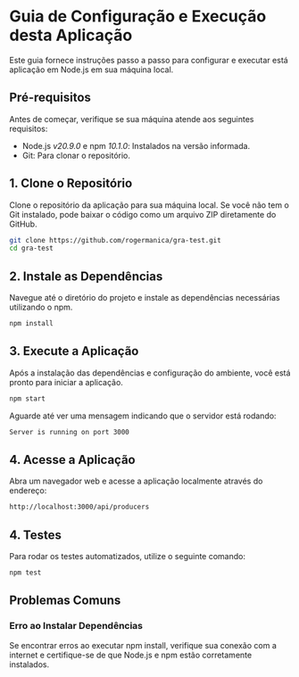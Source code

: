 # Guia de Configuração e Execução desta Aplicação

Este guia fornece instruções passo a passo para configurar e executar está aplicação em Node.js em sua máquina local.

## Pré-requisitos

Antes de começar, verifique se sua máquina atende aos seguintes requisitos:

- Node.js *v20.9.0* e npm *10.1.0*: Instalados na versão informada.
- Git: Para clonar o repositório.

## 1. Clone o Repositório

Clone o repositório da aplicação para sua máquina local. Se você não tem o Git instalado, pode baixar o código como um arquivo ZIP diretamente do GitHub.

```bash
git clone https://github.com/rogermanica/gra-test.git
cd gra-test
```

## 2. Instale as Dependências

Navegue até o diretório do projeto e instale as dependências necessárias utilizando o npm.

```bash
npm install
```

## 3. Execute a Aplicação

Após a instalação das dependências e configuração do ambiente, você está pronto para iniciar a aplicação.

```bash
npm start
```
Aguarde até ver uma mensagem indicando que o servidor está rodando:
```bash
Server is running on port 3000
```

## 4. Acesse a Aplicação
Abra um navegador web e acesse a aplicação localmente através do endereço:

```bash
http://localhost:3000/api/producers
```

## 4. Testes
Para rodar os testes automatizados, utilize o seguinte comando:

```bash
npm test
```

## Problemas Comuns
### Erro ao Instalar Dependências

Se encontrar erros ao executar npm install, verifique sua conexão com a internet e certifique-se de que Node.js e npm estão corretamente instalados.